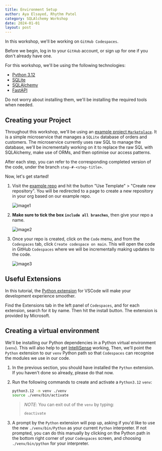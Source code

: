 ```yaml
---
title: Environment Setup
author: Aya Elsayed, Rhythm Patel
category: SQLAlchemy Workshop
date: 2024-01-01
layout: post
---
```


In this workshop, we'll be working on `GitHub Codespaces`.

Before we begin, log in to your `GitHub` account, or sign up for one if you don't already have one.

For this workshop, we'll be using the following technologies:

- [Python 3.12](https://hub.docker.com/_/python)
- [SQLite](https://www.sqlite.org/index.html)
- [SQLAlchemy](https://pypi.org/project/SQLAlchemy/)
- [FastAPI](https://fastapi.tiangolo.com/)

Do not worry about installing them, we'll be installing the required tools when needed.

## Creating your Project

Throughout this workshop, we'll be using an [example project `Marketplace`](https://github.com/rhythm-patel/sqlalchemy-workshop).
It is a simple microservice that manages a `SQLite` database of orders and customers.
The microservice currently uses raw SQL to manage the database, we'll be incrementally working on it to replace the raw SQL with SQLAlchemy, make use of ORMs, and then optimise our access patterns.

After each step, you can refer to the corresponding completed version of the code, under the branch `step-#-<step-title>`.

Now, let's get started!

1. Visit the [example repo](https://github.com/rhythm-patel/sqlalchemy-workshop) and hit the button "Use Template" > "Create new repository".
You will be redirected to a page to create a new repository in your org based on our example repo.

    ![image1](/sqlalchemy-wkshop/assets/gitbook/images/use_template.png)

2. **Make sure to tick the box `include all branches`**, then give your repo a name.

    ![image2](/sqlalchemy-wkshop/assets/gitbook/images/create_repo.png)

3. Once your repo is created, click on the `Code` menu, and from the `Codespaces` tab, click `Create codespace on main`.
This will open the code in GitHub `Codespaces` where we will be incrementally making updates to the code.

    ![image3](/sqlalchemy-wkshop/assets/gitbook/images/codespaces.png)

## Useful Extensions

In this tutorial, the [Python extension](https://marketplace.visualstudio.com/items?itemName=ms-python.python) for VSCode will make your development experience smoother.

Find the Extensions tab in the left panel of `Codespaces`, and for each extension, search for it by name. Then hit the install button.
The extension is provided by Microsoft.

## Creating a virtual environment

We'll be installing our Python dependencies in a Python virtual environment (`venv`).
This will also help to get [IntelliSense](https://code.visualstudio.com/docs/editor/intellisense) working,
Then, we'll point the `Python` extension to our `venv` Python path so that `Codespaces` can recognise the modules we use in our code.

1. In the previous section, you should have installed the `Python` extension.
If you haven't done so already, please do that now.

2. Run the following commands to create and activate a `Python3.12` `venv`:

    ```sh
    python3.12 -m venv ./venv
    source ./venv/bin/activate
    ```

    > _NOTE_: You can exit out of the `venv` by typing:
    >
    > ```sh
    > deactivate
    > ```

3. A prompt by the `Python` extension will pop up, asking if you'd like to use the new `./venv/bin/Python` as your current `Python` interpreter.
If not prompted, you can do this manually by clicking on the Python path in the bottom right corner of your `Codespaces` screen, and choosing `./venv/bin/python` for your interpreter.

&nbsp;
